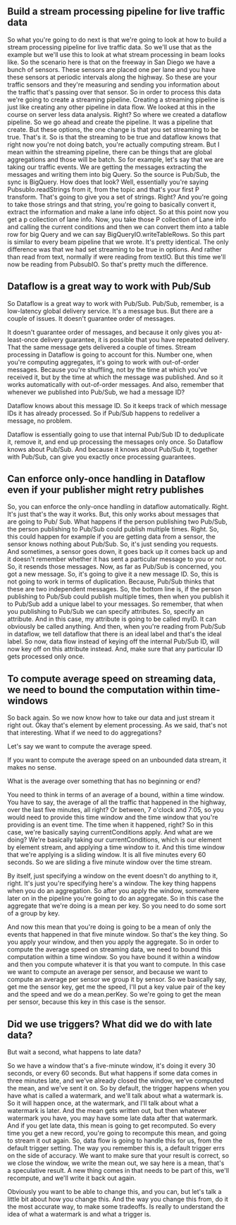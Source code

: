 ## Build a stream processing pipeline for live traffic data
So what you're going to do next is that we're going to look at how to build a stream processing pipeline for live traffic data. So we'll use that as the example but we'll use this to look at what stream processing in beam looks like. So the scenario here is that on the freeway in San Diego we have a bunch of sensors. These sensors are placed one per lane and you have these sensors at periodic intervals along the highway. So these are your traffic sensors and they're measuring and sending you information about the traffic that's passing over that sensor. So in order to process this data we're going to create a streaming pipeline. Creating a streaming pipeline is just like creating any other pipeline in data flow. We looked at this in the course on server less data analysis. Right? So where we created a dataflow pipeline. So we go ahead and create the pipeline. It was a pipeline that create. But these options, the one change is that you set streaming to be true. That's it. So is that the streaming to be true and dataflow knows that right now you're not doing batch, you're actually computing stream. But I mean within the streaming pipeline, there can be things that are global aggregations and those will be batch. So for example, let's say that we are taking our traffic events. We are getting the messages extracting the messages and writing them into big Query. So the source is Pub/Sub, the sync is BigQuery. How does that look? Well, essentially you're saying PubsubIo.readStrings from it, from the topic and that's your first P transform. That's going to give you a set of strings. Right? And you're going to take those strings and that string, you're going to basically convert it, extract the information and make a lane info object. So at this point now you get a p collection of lane info. Now, you take those P collection of Lane info and calling the current conditions and then we can convert them into a table row for big Query and we can say BigQueryIO.writeTableRows. So this part is similar to every beam pipeline that we wrote. It's pretty identical. The only difference was that we had set streaming to be true in options. And rather than read from text, normally if were reading from textIO. But this time we'll now be reading from PubsubIO. So that's pretty much the difference.
## Dataflow is a great way to work with Pub/Sub
So Dataflow is a great way to work with Pub/Sub. Pub/Sub, remember, is a low-latency global delivery service. It's a message bus. But there are a couple of issues. It doesn't guarantee order of messages.

It doesn't guarantee order of messages, and because it only gives you at-least-once delivery guarantee, it is possible that you have repeated delivery. That the same message gets delivered a couple of times. Stream processing in Dataflow is going to account for this. Number one, when you're computing aggregates, it's going to work with out-of-order messages. Because you're shuffling, not by the time at which you've received it, but by the time at which the message was published. And so it works automatically with out-of-order messages. And also, remember that whenever we published into Pub/Sub, we had a message ID?

Dataflow knows about this message ID. So it keeps track of which message IDs it has already processed. So if Pub/Sub happens to redeliver a message, no problem.

Dataflow is essentially going to use that internal Pub/Sub ID to deduplicate it, remove it, and end up processing the messages only once. So Dataflow knows about Pub/Sub. And because it knows about Pub/Sub it, together with Pub/Sub, can give you exactly once processing guarantees.
## Can enforce only-once handling in Dataflow even if your publisher might retry publishes
So, you can enforce the only-once handling in dataflow automatically. Right. It's just that's the way it works. But, this only works about messages that are going to Pub/ Sub. What happens if the person publishing two Pub/Sub, the person publishing to Pub/Sub could publish multiple times. Right. So, this could happen for example if you are getting data from a sensor, the sensor knows nothing about Pub/Sub. So, it's just sending you requests. And sometimes, a sensor goes down, it goes back up it comes back up and it doesn't remember whether it has sent a particular message to you or not. So, it resends those messages. Now, as far as Pub/Sub is concerned, you got a new message. So, it's going to give it a new message ID. So, this is not going to work in terms of duplication. Because, Pub/Sub thinks that these are two independent messages. So, the bottom line is, if the person publishing to Pub/Sub could publish multiple times, then when you publish it to Pub/Sub add a unique label to your messages. So remember, that when you publishing to Pub/Sub we can specify attributes. So, specify an attribute. And in this case, my attribute is going to be called myID. It can obviously be called anything. And then, when you're reading from Pub/Sub in dataflow, we tell dataflow that there is an ideal label and that's the ideal label. So now, data flow instead of keying off the internal Pub/Sub ID, will now key off on this attribute instead. And, make sure that any particular ID gets processed only once.
## To compute average speed on streaming data, we need to bound the computation within time-windows
So back again. So we now know how to take our data and just stream it right out. Okay that's element by element processing. As we said, that's not that interesting. What if we need to do aggregations?

Let's say we want to compute the average speed.

If you want to compute the average speed on an unbounded data stream, it makes no sense.

What is the average over something that has no beginning or end?

You need to think in terms of an average of a bound, within a time window. You have to say, the average of all the traffic that happened in the highway, over the last five minutes, all right? Or between, 7 o'clock and 7:05, so you would need to provide this time window and the time window that you're providing is an event time. The time when it happened, right? So in this case, we're basically saying currentConditions apply. And what are we doing? We're basically taking our currentConditions, which is our element by element stream, and applying a time window to it. And this time window that we're applying is a sliding window. It is all five minutes every 60 seconds. So we are sliding a five minute window over the time stream.

By itself, just specifying a window on the event doesn't do anything to it, right. It's just you're specifying here's a window. The key thing happens when you do an aggregation. So after you apply the window, somewhere later on in the pipeline you're going to do an aggregate. So in this case the aggregate that we're doing is a mean per key. So you need to do some sort of a group by key.

And now this mean that you're doing is going to be a mean of only the events that happened in that five minute window. So that's the key thing. So you apply your window, and then you apply the aggregate. So in order to compute the average speed on streaming data, we need to bound this computation within a time window. So you have bound it within a window and then you compute whatever it is that you want to compute. In this case we want to compute an average per sensor, and because we want to compute an average per sensor we group it by sensor. So we basically say, get me the sensor key, get me the speed, I'll put a key value pair of the key and the speed and we do a mean.perKey. So we're going to get the mean per sensor, because this key in this case is the sensor.
## Did we use triggers? What did we do with late data?
But wait a second, what happens to late data? 

So we have a window that's a five-minute window, it's doing it every 30 seconds, or every 60 seconds. But what happens if some data comes in three minutes late, and we've already closed the window, we've computed the mean, and we've sent it on. So by default, the trigger happens when you have what is called a watermark, and we'll talk about what a watermark is. So it will happen once, at the watermark, and I'll talk about what a watermark is later. And the mean gets written out, but then whatever watermark you have, you may have some late data after that watermark. And if you get late data, this mean is going to get recomputed. So every time you get a new record, you're going to recompute this mean, and going to stream it out again. So, data flow is going to handle this for us, from the default trigger setting. The way you remember this is, a default trigger errs on the side of accuracy. We want to make sure that your result is correct, so we close the window, we write the mean out, we say here is a mean, that's a speculative result. A new thing comes in that needs to be part of this, we'll recompute, and we'll write it back out again.

Obviously you want to be able to change this, and you can, but let's talk a little bit about how you change this. And the way you change this from, do it the most accurate way, to make some tradeoffs. Is really to understand the idea of what a watermark is and what a trigger is.
